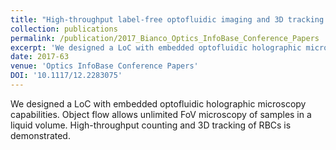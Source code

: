```yaml
---
title: "High-throughput label-free optofluidic imaging and 3D tracking using a pocket holographic microscope slide"
collection: publications
permalink: /publication/2017_Bianco_Optics_InfoBase_Conference_Papers
excerpt: 'We designed a LoC with embedded optofluidic holographic microscopy capabilities. Object flow allows unlimited FoV microscopy of samples in a liquid volume. High-throughput counting and 3D tracking of RBCs is demonstrated.'
date: 2017-63
venue: 'Optics InfoBase Conference Papers'
DOI: '10.1117/12.2283075'
---
```

We designed a LoC with embedded optofluidic holographic microscopy capabilities. Object flow allows unlimited FoV microscopy of samples in a liquid volume. High-throughput counting and 3D tracking of RBCs is demonstrated.
